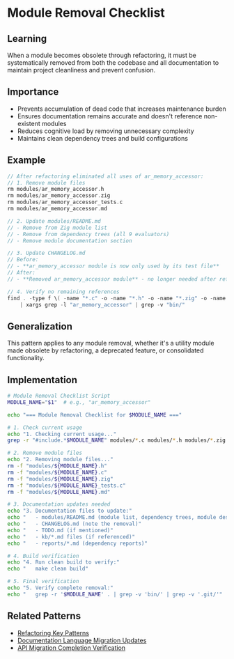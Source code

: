 # Module Removal Checklist

## Learning
When a module becomes obsolete through refactoring, it must be systematically removed from both the codebase and all documentation to maintain project cleanliness and prevent confusion.

## Importance
- Prevents accumulation of dead code that increases maintenance burden
- Ensures documentation remains accurate and doesn't reference non-existent modules
- Reduces cognitive load by removing unnecessary complexity
- Maintains clean dependency trees and build configurations

## Example
```c
// After refactoring eliminated all uses of ar_memory_accessor:
// 1. Remove module files
rm modules/ar_memory_accessor.h
rm modules/ar_memory_accessor.zig
rm modules/ar_memory_accessor_tests.c
rm modules/ar_memory_accessor.md

// 2. Update modules/README.md
// - Remove from Zig module list
// - Remove from dependency trees (all 9 evaluators)
// - Remove module documentation section

// 3. Update CHANGELOG.md
// Before:
// - **ar_memory_accessor module is now only used by its test file**
// After:
// - **Removed ar_memory_accessor module** - no longer needed after refactoring

// 4. Verify no remaining references
find . -type f \( -name "*.c" -o -name "*.h" -o -name "*.zig" -o -name "*.md" \) \
    | xargs grep -l "ar_memory_accessor" | grep -v "bin/"
```

## Generalization
This pattern applies to any module removal, whether it's a utility module made obsolete by refactoring, a deprecated feature, or consolidated functionality.

## Implementation
```bash
# Module Removal Checklist Script
MODULE_NAME="$1"  # e.g., "ar_memory_accessor"

echo "=== Module Removal Checklist for $MODULE_NAME ==="

# 1. Check current usage
echo "1. Checking current usage..."
grep -r "#include.*$MODULE_NAME" modules/*.c modules/*.h modules/*.zig | grep -v "${MODULE_NAME}_tests.c"

# 2. Remove module files
echo "2. Removing module files..."
rm -f "modules/${MODULE_NAME}.h"
rm -f "modules/${MODULE_NAME}.c"
rm -f "modules/${MODULE_NAME}.zig"
rm -f "modules/${MODULE_NAME}_tests.c"
rm -f "modules/${MODULE_NAME}.md"

# 3. Documentation updates needed
echo "3. Documentation files to update:"
echo "   - modules/README.md (module list, dependency trees, module description)"
echo "   - CHANGELOG.md (note the removal)"
echo "   - TODO.md (if mentioned)"
echo "   - kb/*.md files (if referenced)"
echo "   - reports/*.md (dependency reports)"

# 4. Build verification
echo "4. Run clean build to verify:"
echo "   make clean build"

# 5. Final verification
echo "5. Verify complete removal:"
echo "   grep -r '$MODULE_NAME' . | grep -v 'bin/' | grep -v '.git/'"
```

## Related Patterns
- [Refactoring Key Patterns](refactoring-key-patterns.md)
- [Documentation Language Migration Updates](documentation-language-migration-updates.md)
- [API Migration Completion Verification](api-migration-completion-verification.md)